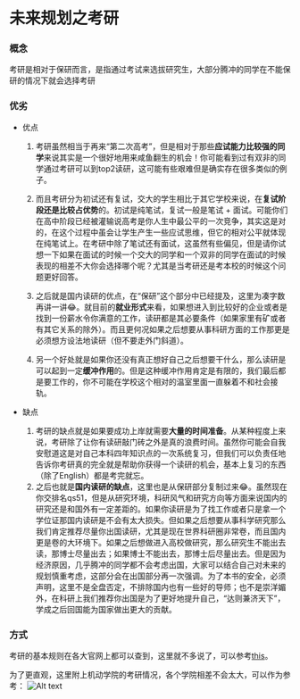 # 未来规划之考研

### 概念
考研是相对于保研而言，是指通过考试来选拔研究生，大部分腾冲的同学在不能保研的情况下就会选择考研

### 优劣
* 优点
  1. 考研虽然相当于再来“第二次高考”，但是相对于那些**应试能力比较强的同学**来说其实是一个很好地用来咸鱼翻生的机会！你可能看到过有双非的同学通过考研可以到top2读研，这可能有些艰难但是确实存在很多类似的例子。
  
  2. 而且考研分为初试还有复试，交大的学生相比于其它学校来说，在**复试阶段还是比较占优势**的。初试是纯笔试，复试一般是笔试 + 面试。可能你们在高中阶段已经被灌输说高考是你人生中最公平的一次竞争，其实这是对的，在这个过程中虽会让学生产生一些应试思维，但它的相对公平就体现在纯笔试上。在考研中除了笔试还有面试，这虽然有些偏见，但是请你试想一下如果在面试的时候一个交大的同学和一个双非的同学在面试的时候表现的相差不大你会选择哪个呢？尤其是当考研还是考本校的时候这个问题更好回答。
   
  3. 之后就是国内读研的优点，在“保研”这个部分中已经提及，这里为凑字数再讲一讲:joy:。就目前的**就业形式**来看，如果想进入到比较好的企业或者是找到一份薪水令你满意的工作，读研都是其必要条件（如果家里有矿或者有其它关系的除外）。而且更何况如果之后想要从事科研方面的工作那更是必须想方设法地读研（但不要走外门斜道）。
  
  4. 另一个好处就是如果你还没有真正想好自己之后想要干什么，那么读研是可以起到一定**缓冲作用**的。但是这种缓冲作用肯定是有限的，我们最后都是要工作的，你不可能在学校这个相对的温室里面一直躲着不和社会接轨。
     
* 缺点
  1. 考研的缺点就是如果要成功上岸就需要**大量的时间准备**。从某种程度上来说，考研除了让你有读研敲门砖之外是真的浪费时间。虽然你可能会自我安慰道这是对自己本科四年知识点的一次系统复习，但我们可以负责任地告诉你考研真的完全就是帮助你获得一个读研的机会，基本上复习的东西（除了English）都是考完就忘。
  2. 之后也就是**国内读研的缺点**，这里也是从保研部分复制过来:joy:。虽然现在你交排名qs51，但是从研究环境，科研风气和研究方向等方面来说国内的研究还是和国外有一定差距的。如果你读研是为了找工作或者只是拿一个学位证那国内读研是不会有太大损失。但如果之后想要从事科学研究那么我们肯定推荐尽量你出国读研，尤其是现在世界科研圈非常卷，而且国内更是卷的大环境下。如果之后想做进入高校做研究，那么研究生不能出去读，那博士尽量出去；如果博士不能出去，那博士后尽量出去。但是因为经济原因，几乎腾冲的同学都不会考虑出国，大家可以结合自己对未来的规划慎重考虑，这部分会在出国部分再一次强调。为了本书的安全，必须声明，这里不是全盘否定，不排除国内也有一些好的导师；也不是崇洋媚外，在科研上我们推荐你出国是为了更好地提升自己，“达则兼济天下”，学成之后回国能为国家做出更大的贡献。

### 方式
考研的基本规则在各大官网上都可以查到，这里就不多说了，可以参考[this](https://zhuanlan.zhihu.com/p/32588252)。

为了更直观，这里附上机动学院的考研情况，各个学院相差不会太大，可以作为参考：
![Alt text](%E6%9C%BA%E5%8A%A8%E8%80%83%E7%A0%94%E6%83%85%E5%86%B5.jpg)